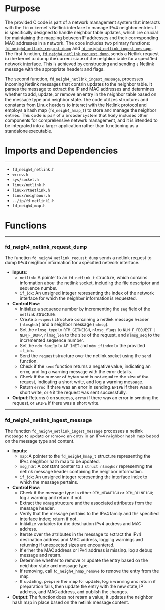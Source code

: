 # Purpose
The provided C code is part of a network management system that interacts with the Linux kernel's Netlink interface to manage IPv4 neighbor entries. It is specifically designed to handle neighbor table updates, which are crucial for maintaining the mapping between IP addresses and their corresponding MAC addresses in a network. The code includes two primary functions: [`fd_neigh4_netlink_request_dump`](#fd_neigh4_netlink_request_dump) and [`fd_neigh4_netlink_ingest_message`](#fd_neigh4_netlink_ingest_message). The first function, [`fd_neigh4_netlink_request_dump`](#fd_neigh4_netlink_request_dump), sends a Netlink request to the kernel to dump the current state of the neighbor table for a specified network interface. This is achieved by constructing and sending a Netlink message with the appropriate headers and flags.

The second function, [`fd_neigh4_netlink_ingest_message`](#fd_neigh4_netlink_ingest_message), processes incoming Netlink messages that contain updates to the neighbor table. It parses the message to extract the IP and MAC addresses and determines whether to add, update, or remove an entry in the neighbor table based on the message type and neighbor state. The code utilizes structures and constants from Linux headers to interact with the Netlink protocol and employs a hash map (`fd_neigh4_hmap_t`) to store and manage the neighbor entries. This code is part of a broader system that likely includes other components for comprehensive network management, and it is intended to be integrated into a larger application rather than functioning as a standalone executable.
# Imports and Dependencies

---
- `fd_neigh4_netlink.h`
- `errno.h`
- `sys/socket.h`
- `linux/netlink.h`
- `linux/rtnetlink.h`
- `linux/neighbour.h`
- `../ip/fd_netlink1.h`
- `fd_neigh4_map.h`


# Functions

---
### fd\_neigh4\_netlink\_request\_dump<!-- {{#callable:fd_neigh4_netlink_request_dump}} -->
The function `fd_neigh4_netlink_request_dump` sends a netlink request to dump IPv4 neighbor information for a specified network interface.
- **Inputs**:
    - `netlink`: A pointer to an `fd_netlink_t` structure, which contains information about the netlink socket, including the file descriptor and sequence number.
    - `if_idx`: An unsigned integer representing the index of the network interface for which the neighbor information is requested.
- **Control Flow**:
    - Initialize a sequence number by incrementing the `seq` field of the `netlink` structure.
    - Create a `request` structure containing a netlink message header (`nlmsghdr`) and a neighbor message (`ndmsg`).
    - Set the `nlmsg_type` to `RTM_GETNEIGH`, `nlmsg_flags` to `NLM_F_REQUEST | NLM_F_DUMP`, `nlmsg_len` to the size of the request, and `nlmsg_seq` to the incremented sequence number.
    - Set the `ndm_family` to `AF_INET` and `ndm_ifindex` to the provided `if_idx`.
    - Send the `request` structure over the netlink socket using the `send` function.
    - Check if the `send` function returns a negative value, indicating an error, and log a warning message with the error details.
    - Check if the number of bytes sent is not equal to the size of the request, indicating a short write, and log a warning message.
    - Return `errno` if there was an error in sending, `EPIPE` if there was a short write, or `0` if the request was sent successfully.
- **Output**: Returns `0` on success, `errno` if there was an error in sending the request, or `EPIPE` if there was a short write.


---
### fd\_neigh4\_netlink\_ingest\_message<!-- {{#callable:fd_neigh4_netlink_ingest_message}} -->
The function `fd_neigh4_netlink_ingest_message` processes a netlink message to update or remove an entry in an IPv4 neighbor hash map based on the message type and content.
- **Inputs**:
    - `map`: A pointer to the `fd_neigh4_hmap_t` structure representing the IPv4 neighbor hash map to be updated.
    - `msg_hdr`: A constant pointer to a `struct nlmsghdr` representing the netlink message header containing the neighbor information.
    - `if_idx`: An unsigned integer representing the interface index to which the message pertains.
- **Control Flow**:
    - Check if the message type is either `RTM_NEWNEIGH` or `RTM_DELNEIGH`; log a warning and return if not.
    - Extract the `ndmsg` structure and the associated attributes from the message header.
    - Verify that the message pertains to the IPv4 family and the specified interface index; return if not.
    - Initialize variables for the destination IPv4 address and MAC address.
    - Iterate over the attributes in the message to extract the IPv4 destination address and MAC address, logging warnings and returning if unexpected sizes are encountered.
    - If either the MAC address or IPv4 address is missing, log a debug message and return.
    - Determine whether to remove or update the entry based on the neighbor state and message type.
    - If removing, call `fd_neigh4_hmap_remove` to remove the entry from the map.
    - If updating, prepare the map for update, log a warning and return if preparation fails, then update the entry with the new state, IP address, and MAC address, and publish the changes.
- **Output**: The function does not return a value; it updates the neighbor hash map in place based on the netlink message content.


